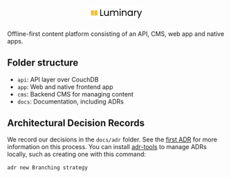 <p align="center">
  <img src="https://github.com/bccsa/luminary/blob/main/logo.svg?raw=true" width="120" style="margin-bottom: 10px;">
</p>

Offline-first content platform consisting of an API, CMS, web app and native apps.

## Folder structure

- `api`: API layer over CouchDB
- `app`: Web and native frontend app
- `cms`: Backend CMS for managing content
- `docs`: Documentation, including ADRs

## Architectural Decision Records

We record our decisions in the `docs/adr` folder. See the [first ADR](./docs/adr/0001-record-architecture-decisions.md) for more information on this process. You can install [adr-tools](https://github.com/npryce/adr-tools) to manage ADRs locally, such as creating one with this command:

```sh
adr new Branching strategy
```
